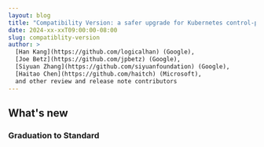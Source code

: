 ```yaml
---
layout: blog
title: "Compatibility Version: a safer upgrade for Kubernetes control-plane"
date: 2024-xx-xxT09:00:00-08:00
slug: compatiblity-version
author: >
  [Han Kang](https://github.com/logicalhan) (Google),
  [Joe Betz](https://github.com/jpbetz) (Google),
  [Siyuan Zhang](https://github.com/siyuanfoundation) (Google),
  [Haitao Chen](https://github.com/haitch) (Microsoft),
  and other review and release note contributors
---
```


## What's new

### Graduation to Standard